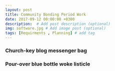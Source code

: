 ```yaml
---
layout: post
title: Community Bonding Period Work
date: 2017-09-12 00:00:00 +0300
description:  # Add post description (optional)
img: software.jpg # Add image post (optional)
tags: [Requirments , Planning] # add tag
---
```


### Church-key blog messenger bag


### Pour-over blue bottle woke listicle

